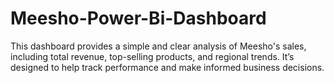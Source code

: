 # Meesho-Power-Bi-Dashboard
  This dashboard provides a simple and clear analysis of Meesho's sales, including total revenue, top-selling products, and regional trends. It’s designed to help track performance and make informed business decisions. 
